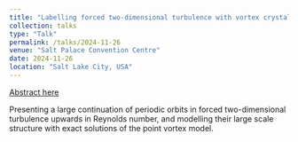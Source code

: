 ```yaml
---
title: "Labelling forced two-dimensional turbulence with vortex crystals"
collection: talks
type: "Talk"
permalink: /talks/2024-11-26
venue: "Salt Palace Convention Centre"
date: 2024-11-26
location: "Salt Lake City, USA"
---
```


[Abstract here](https://meetings.aps.org/Meeting/DFD24/Session/ZC15.9)

Presenting a large continuation of periodic orbits in forced two-dimensional turbulence upwards in Reynolds number, and modelling their large scale structure with exact solutions of the point vortex model.
